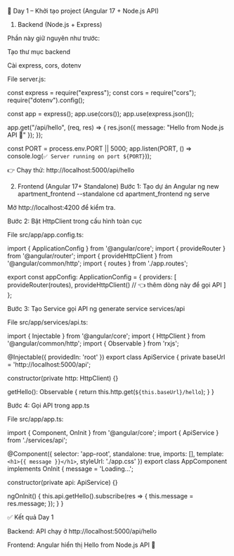 📅 Day 1 – Khởi tạo project (Angular 17 + Node.js API)
1. Backend (Node.js + Express)

Phần này giữ nguyên như trước:

Tạo thư mục backend

Cài express, cors, dotenv

File server.js:

const express = require("express");
const cors = require("cors");
require("dotenv").config();

const app = express();
app.use(cors());
app.use(express.json());

app.get("/api/hello", (req, res) => {
  res.json({ message: "Hello from Node.js API 🚀" });
});

const PORT = process.env.PORT || 5000;
app.listen(PORT, () => console.log(`✅ Server running on port ${PORT}`));


👉 Chạy thử: http://localhost:5000/api/hello

2. Frontend (Angular 17+ Standalone)
Bước 1: Tạo dự án Angular
ng new apartment_frontend --standalone
cd apartment_frontend
ng serve


Mở http://localhost:4200
 để kiểm tra.

Bước 2: Bật HttpClient trong cấu hình toàn cục

File src/app/app.config.ts:

import { ApplicationConfig } from '@angular/core';
import { provideRouter } from '@angular/router';
import { provideHttpClient } from '@angular/common/http';
import { routes } from './app.routes';

export const appConfig: ApplicationConfig = {
  providers: [
    provideRouter(routes),
    provideHttpClient() // 👈 thêm dòng này để gọi API
  ]
};

Bước 3: Tạo Service gọi API
ng generate service services/api


File src/app/services/api.ts:

import { Injectable } from '@angular/core';
import { HttpClient } from '@angular/common/http';
import { Observable } from 'rxjs';

@Injectable({
  providedIn: 'root'
})
export class ApiService {
  private baseUrl = 'http://localhost:5000/api';

  constructor(private http: HttpClient) {}

  getHello(): Observable<any> {
    return this.http.get(`${this.baseUrl}/hello`);
  }
}

Bước 4: Gọi API trong app.ts

File src/app/app.ts:

import { Component, OnInit } from '@angular/core';
import { ApiService } from './services/api';

@Component({
  selector: 'app-root',
  standalone: true,
  imports: [],
  template: `
    <h1>{{ message }}</h1>
  `,
  styleUrl: './app.css'
})
export class AppComponent implements OnInit {
  message = 'Loading...';

  constructor(private api: ApiService) {}

  ngOnInit() {
    this.api.getHello().subscribe(res => {
      this.message = res.message;
    });
  }
}

✅ Kết quả Day 1

Backend: API chạy ở http://localhost:5000/api/hello

Frontend: Angular hiển thị Hello from Node.js API 🚀